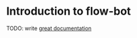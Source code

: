 # Introduction to flow-bot

TODO: write [great documentation](http://jacobian.org/writing/what-to-write/)
